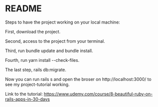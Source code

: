 # README

Steps to have the project working on your local machine:

First, download the project.

Second, access to the project from your terminal.

Third, run bundle update and bundle install.

Fourth, run yarn install --check-files.

The last step, rails db:migrate.


Now you can run rails s and open the broser on http://localhost:3000/ to see my project-tutorial working.

Link to the tutorial: https://www.udemy.com/course/8-beautiful-ruby-on-rails-apps-in-30-days
